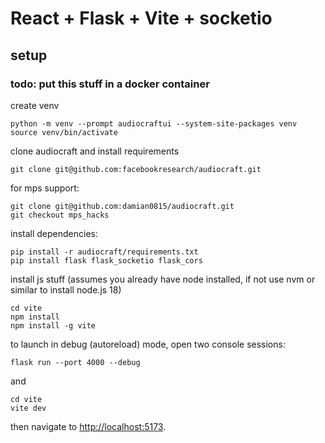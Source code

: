 # React + Flask + Vite + socketio

## setup

### todo: put this stuff in a docker container

create venv
```shell
python -m venv --prompt audiocraftui --system-site-packages venv 
source venv/bin/activate
```

clone audiocraft and install requirements
```shell
git clone git@github.com:facebookresearch/audiocraft.git
```
for mps support:
```shell
git clone git@github.com:damian0815/audiocraft.git
git checkout mps_hacks
```

install dependencies:
```shell
pip install -r audiocraft/requirements.txt
pip install flask flask_socketio flask_cors
```

install js stuff (assumes you already have node installed, if not use nvm or similar to install node.js 18)
```shell
cd vite
npm install
npm install -g vite
```

to launch in debug (autoreload) mode, open two console sessions:

```shell
flask run --port 4000 --debug
```

and

```shell
cd vite
vite dev
```

then navigate to [http://localhost:5173](http://localhost:5173).
